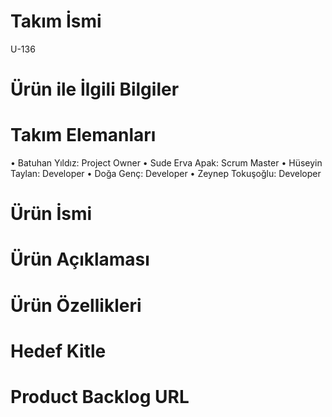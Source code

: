 # Takım İsmi
U-136
# Ürün ile İlgili Bilgiler 
# Takım Elemanları
•	Batuhan Yıldız: Project Owner
•	Sude Erva Apak: Scrum Master
•	Hüseyin Taylan: Developer
•	Doğa Genç: Developer
•	Zeynep Tokuşoğlu: Developer
# Ürün İsmi
# Ürün Açıklaması
# Ürün Özellikleri
# Hedef Kitle
# Product Backlog URL
